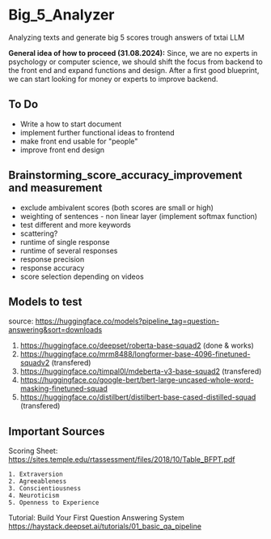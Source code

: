 # Big_5_Analyzer
Analyzing texts and generate big 5 scores trough answers of txtai LLM

**General idea of how to proceed (31.08.2024):** 
Since, we are no experts in psychology or computer science, we should shift the focus from backend to 
the front end and expand functions and design. After a first good blueprint, we can 
start looking for money or experts to improve backend. 

## To Do

- Write a how to start document  
- implement further functional ideas to frontend
- make front end usable for "people"
- improve front end design

[//]: # (- find about five models than can be used with Python &#40;done&#41;)

[//]: # (- make a sample of questions &#40;done&#41;)

[//]: # (- test the models)

[//]: # (- make a benchmark test with the models )

[//]: # (- Kontexte und Antworten generieren &#40;done&#41;)

[//]: # (- Metriken ausdenken, um die Performance von den Modellen zu vergleichen)

[//]: # (- look for unambigous videos and define scores)

[//]: # (- clean code + comment)


## Brainstorming_score_accuracy_improvement and measurement
- exclude ambivalent scores (both scores are small or high)
- weighting of sentences - non linear layer (implement softmax function)
- test different and more keywords
- scattering?
- runtime of single response
- runtime of several responses
- response precision 
- response accuracy 
- score selection depending on videos




## Models to test
source: https://huggingface.co/models?pipeline_tag=question-answering&sort=downloads

1. https://huggingface.co/deepset/roberta-base-squad2 (done & works)
2. https://huggingface.co/mrm8488/longformer-base-4096-finetuned-squadv2 (transfered)
3. https://huggingface.co/timpal0l/mdeberta-v3-base-squad2 (transfered)
4. https://huggingface.co/google-bert/bert-large-uncased-whole-word-masking-finetuned-squad
5. https://huggingface.co/distilbert/distilbert-base-cased-distilled-squad (transfered)

## Important Sources


Scoring Sheet: https://sites.temple.edu/rtassessment/files/2018/10/Table_BFPT.pdf

    1. Extraversion
    2. Agreeableness
    3. Conscientiousness
    4. Neuroticism
    5. Openness to Experience

Tutorial: Build Your First Question Answering System 
https://haystack.deepset.ai/tutorials/01_basic_qa_pipeline